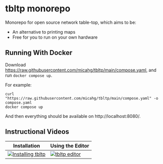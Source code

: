 # tbltp monorepo

Monorepo for open source network table-top, which aims to be:

* An alternative to printing maps
* Free for you to run on your own hardware

## Running With Docker

Download https://raw.githubusercontent.com/micahg/tbltp/main/compose.yaml, and run `docker compose up`.

For example:

```
curl "https://raw.githubusercontent.com/micahg/tbltp/main/compose.yaml" -o compose.yaml
docker compose up
```

And then everything should be available on http://localhost:8080/.

## Instructional Videos

| Installation | Using the Editor |
| ------------ | ---------------- |
|[![Installing tbltp](https://img.youtube.com/vi/_ADo3CKNORU/default.jpg)](https://youtu.be/_ADo3CKNORU)|[![tbltp editor](https://img.youtube.com/vi/-1dxslmHktc/default.jpg)](https://youtu.be/-1dxslmHktc)|

